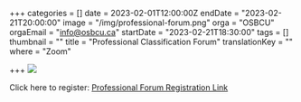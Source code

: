 +++
categories = []
date = 2023-02-01T12:00:00Z
endDate = "2023-02-21T20:00:00"
image = "/img/professional-forum.png"
orga = "OSBCU"
orgaEmail = "info@osbcu.ca"
startDate = "2023-02-21T18:30:00"
tags = []
thumbnail = ""
title = "Professional Classification Forum"
translationKey = ""
where = "Zoom"

+++
![](/img/professional-forum.png)

Click here to register: [Professional Forum Registration Link](https://us02web.zoom.us/meeting/register/tZMsc-6rqT8tHNP7DARqPkPaDr4inpLmr5vG)